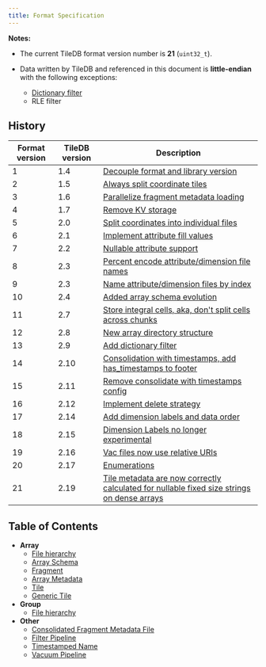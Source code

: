 ```yaml
---
title: Format Specification
---
```


**Notes:**

* The current TileDB format version number is **21** (`uint32_t`).
* Data written by TileDB and referenced in this document is **little-endian**
  with the following exceptions:

  - [Dictionary filter](filters/dictionary_encoding.md)
  - RLE filter

## History

|Format version|TileDB version|Description|
|-|-|-|
|1|1.4|[Decouple format and library version](https://github.com/TileDB-Inc/TileDB/commit/610f087515b6de5c3290b09dab30c6943ec77feb)|
|2|1.5|[Always split coordinate tiles](https://github.com/TileDB-Inc/TileDB/commit/9394b38bdfbacd606d673896b4ae87e7968b7c2f)|
|3|1.6|[Parallelize fragment metadata loading](https://github.com/TileDB-Inc/TileDB/commit/a2eb6237e622c3a17691dbe04c9223ba099f7466)|
|4|1.7|[Remove KV storage](https://github.com/TileDB-Inc/TileDB/commit/e733f7baa85a41e25e5834a220234397d6038401)|
|5|2.0|[Split coordinates into individual files](https://github.com/TileDB-Inc/TileDB/commit/d3543bdbc4ee7c2ed1f2de8cee42b04c6ec8eafc)|
|6|2.1|[Implement attribute fill values](https://github.com/TileDB-Inc/TileDB/commit/eaafa47c97af0ee654a0ca2e97da7b8d941e672b)|
|7|2.2|[Nullable attribute support](https://github.com/TileDB-Inc/TileDB/commit/a7fd8d6dd74bb4fa1ae25a6f995da93812f92c20)|
|8|2.3|[Percent encode attribute/dimension file names](https://github.com/TileDB-Inc/TileDB/commit/97c5c4b0aa35cfd96197558ffc1189860b4adc6f)|
|9|2.3|[Name attribute/dimension files by index](https://github.com/TileDB-Inc/TileDB/commit/9a2ed1c22242f097300c2909baf6cb671a7ee33e)|
|10|2.4|[Added array schema evolution](https://github.com/TileDB-Inc/TileDB/commit/41e5e8f4b185f49777560d637b1d61de498364ce)|
|11|2.7|[Store integral cells, aka, don't split cells across chunks](https://github.com/TileDB-Inc/TileDB/commit/beab5113526b7156c8c6492542f1681555c8ae87)|
|12|2.8|[New array directory structure](https://github.com/TileDB-Inc/TileDB/commit/ce204ad1ea5b40f006f4a6ddf240d89c08b3235b)|
|13|2.9|[Add dictionary filter](https://github.com/TileDB-Inc/TileDB/commit/5637e8c678451c9d2356ccada118b504c8ca85f0)|
|14|2.10|[Consolidation with timestamps, add has_timestamps to footer](https://github.com/TileDB-Inc/TileDB/commit/31a3dce8db254efc36f6d28249febed41bba3bcd)|
|15|2.11|[Remove consolidate with timestamps config](https://github.com/TileDB-Inc/TileDB/commit/6b49739e79d804dc56eb0a7e422823ae6f002276)|
|16|2.12|[Implement delete strategy](https://github.com/TileDB-Inc/TileDB/commit/8d64b1f38177113379fa741016136dbd2b06fcfd)|
|17|2.14|[Add dimension labels and data order](https://github.com/TileDB-Inc/TileDB/commit/bb433fcf12dc74a38c7e843808ec1e593b16ce71)|
|18|2.15|[Dimension Labels no longer experimental](https://github.com/TileDB-Inc/TileDB/commit/c3a1bb47e7237f50e8ed9e33abfaa3161e23ff64)|
|19|2.16|[Vac files now use relative URIs](https://github.com/TileDB-Inc/TileDB/commit/ef3236a526b67c50138436a16f67ad274c2ca037)|
|20|2.17|[Enumerations](https://github.com/TileDB-Inc/TileDB/commit/c0d7c6a50fdeffbcc7d8c9ba4a29230fe22baed6)|
|21|2.19|[Tile metadata are now correctly calculated for nullable fixed size strings on dense arrays](https://github.com/TileDB-Inc/TileDB/commit/081bcc5f7ce4bee576f08b97de348236ac88d429)|

## Table of Contents

* **Array**
   * [File hierarchy](./array_file_hierarchy.md)
   * [Array Schema](./array_schema.md)
   * [Fragment](./fragment.md)
   * [Array Metadata](./metadata.md)
   * [Tile](./tile.md)
   * [Generic Tile](./generic_tile.md)
* **Group**
   * [File hierarchy](./group_file_hierarchy.md)
* **Other**
   * [Consolidated Fragment Metadata File](./consolidated_fragment_metadata_file.md)
   * [Filter Pipeline](./filter_pipeline.md)
   * [Timestamped Name](./timestamped_name.md)
   * [Vacuum Pipeline](./vacuum_file.md)
